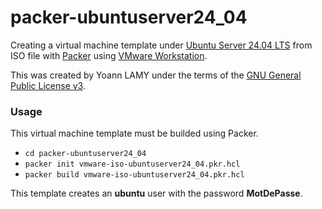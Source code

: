 # packer-ubuntuserver24_04

Creating a virtual machine template under [Ubuntu Server 24.04 LTS](https://ubuntu.com/download/server) from ISO file with [Packer](https://www.packer.io/) using [VMware Workstation](https://www.vmware.com/). 

This was created by Yoann LAMY under the terms of the [GNU General Public License v3](http://www.gnu.org/licenses/gpl.html).

### Usage

This virtual machine template must be builded using Packer.

- ``cd packer-ubuntuserver24_04``
- ``packer init vmware-iso-ubuntuserver24_04.pkr.hcl``
- ``packer build vmware-iso-ubuntuserver24_04.pkr.hcl``

This template creates an **ubuntu** user with the password **MotDePasse**.
